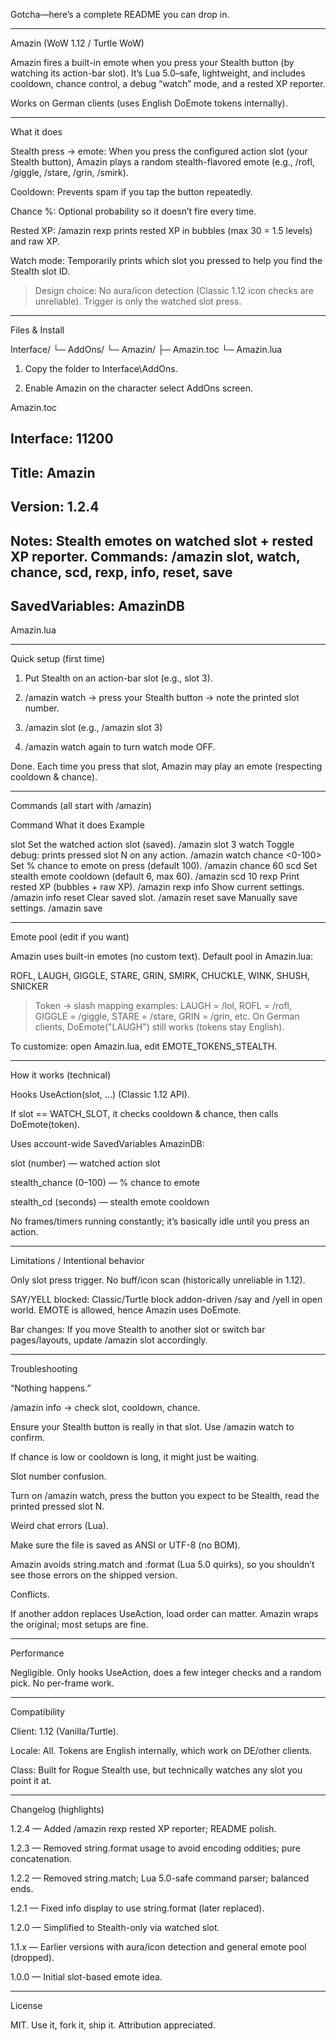 Gotcha—here’s a complete README you can drop in.


---

Amazin (WoW 1.12 / Turtle WoW)

Amazin fires a built-in emote when you press your Stealth button (by watching its action-bar slot). It’s Lua 5.0–safe, lightweight, and includes cooldown, chance control, a debug “watch” mode, and a rested XP reporter.

Works on German clients (uses English DoEmote tokens internally).


---

What it does

Stealth press → emote: When you press the configured action slot (your Stealth button), Amazin plays a random stealth-flavored emote (e.g., /rofl, /giggle, /stare, /grin, /smirk).

Cooldown: Prevents spam if you tap the button repeatedly.

Chance %: Optional probability so it doesn’t fire every time.

Rested XP: /amazin rexp prints rested XP in bubbles (max 30 = 1.5 levels) and raw XP.

Watch mode: Temporarily prints which slot you pressed to help you find the Stealth slot ID.


> Design choice: No aura/icon detection (Classic 1.12 icon checks are unreliable). Trigger is only the watched slot press.




---

Files & Install

Interface/
└─ AddOns/
   └─ Amazin/
      ├─ Amazin.toc
      └─ Amazin.lua

1. Copy the folder to Interface\AddOns\.


2. Enable Amazin on the character select AddOns screen.



Amazin.toc

## Interface: 11200
## Title: Amazin
## Version: 1.2.4
## Notes: Stealth emotes on watched slot + rested XP reporter. Commands: /amazin slot, watch, chance, scd, rexp, info, reset, save
## SavedVariables: AmazinDB

Amazin.lua


---

Quick setup (first time)

1. Put Stealth on an action-bar slot (e.g., slot 3).


2. /amazin watch → press your Stealth button → note the printed slot number.


3. /amazin slot <n> (e.g., /amazin slot 3)


4. /amazin watch again to turn watch mode OFF.



Done. Each time you press that slot, Amazin may play an emote (respecting cooldown & chance).


---

Commands (all start with /amazin)

Command	What it does	Example

slot <n>	Set the watched action slot (saved).	/amazin slot 3
watch	Toggle debug: prints pressed slot N on any action.	/amazin watch
chance <0-100>	Set % chance to emote on press (default 100).	/amazin chance 60
scd <seconds>	Set stealth emote cooldown (default 6, max 60).	/amazin scd 10
rexp	Print rested XP (bubbles + raw XP).	/amazin rexp
info	Show current settings.	/amazin info
reset	Clear saved slot.	/amazin reset
save	Manually save settings.	/amazin save



---

Emote pool (edit if you want)

Amazin uses built-in emotes (no custom text). Default pool in Amazin.lua:

ROFL, LAUGH, GIGGLE, STARE, GRIN, SMIRK, CHUCKLE, WINK, SHUSH, SNICKER

> Token → slash mapping examples:
LAUGH = /lol, ROFL = /rofl, GIGGLE = /giggle, STARE = /stare, GRIN = /grin, etc.
On German clients, DoEmote("LAUGH") still works (tokens stay English).



To customize: open Amazin.lua, edit EMOTE_TOKENS_STEALTH.


---

How it works (technical)

Hooks UseAction(slot, ...) (Classic 1.12 API).

If slot == WATCH_SLOT, it checks cooldown & chance, then calls DoEmote(token).

Uses account-wide SavedVariables AmazinDB:

slot (number) — watched action slot

stealth_chance (0–100) — % chance to emote

stealth_cd (seconds) — stealth emote cooldown



No frames/timers running constantly; it’s basically idle until you press an action.


---

Limitations / Intentional behavior

Only slot press trigger. No buff/icon scan (historically unreliable in 1.12).

SAY/YELL blocked: Classic/Turtle block addon-driven /say and /yell in open world. EMOTE is allowed, hence Amazin uses DoEmote.

Bar changes: If you move Stealth to another slot or switch bar pages/layouts, update /amazin slot <n> accordingly.



---

Troubleshooting

“Nothing happens.”

/amazin info → check slot, cooldown, chance.

Ensure your Stealth button is really in that slot. Use /amazin watch to confirm.

If chance is low or cooldown is long, it might just be waiting.


Slot number confusion.

Turn on /amazin watch, press the button you expect to be Stealth, read the printed pressed slot N.


Weird chat errors (Lua).

Make sure the file is saved as ANSI or UTF-8 (no BOM).

Amazin avoids string.match and :format (Lua 5.0 quirks), so you shouldn’t see those errors on the shipped version.


Conflicts.

If another addon replaces UseAction, load order can matter. Amazin wraps the original; most setups are fine.




---

Performance

Negligible. Only hooks UseAction, does a few integer checks and a random pick. No per-frame work.


---

Compatibility

Client: 1.12 (Vanilla/Turtle).

Locale: All. Tokens are English internally, which work on DE/other clients.

Class: Built for Rogue Stealth use, but technically watches any slot you point it at.



---

Changelog (highlights)

1.2.4 — Added /amazin rexp rested XP reporter; README polish.

1.2.3 — Removed string.format usage to avoid encoding oddities; pure concatenation.

1.2.2 — Removed string.match; Lua 5.0-safe command parser; balanced ends.

1.2.1 — Fixed info display to use string.format (later replaced).

1.2.0 — Simplified to Stealth-only via watched slot.

1.1.x — Earlier versions with aura/icon detection and general emote pool (dropped).

1.0.0 — Initial slot-based emote idea.



---

License

MIT. Use it, fork it, ship it. Attribution appreciated.
